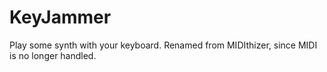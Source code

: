 # KeyJammer
Play some synth with your keyboard.
Renamed from MIDIthizer, since MIDI is no longer handled.
